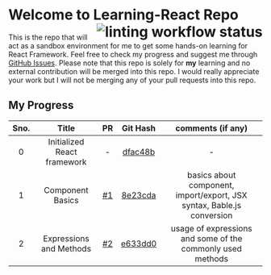 # Welcome to Learning-React Repo <a href="https://github.com/iamwatchdogs/Learning-React/actions/workflows/linter.yml"><img src="https://github.com/iamwatchdogs/Learning-React/actions/workflows/linter.yml/badge.svg" alt="linting workflow status" title="linting-status" align="right"></a>

This is the repo that will act as a sandbox environment for me to get some hands-on learning for React Framework. Feel free to check my progress and suggest me through [GitHub Issues](../../issues). Please note that this repo is solely for **my** learning and no external contribution will be merged into this repo. I would really appreciate your work but I will not be merging any of your pull requests into this repo.

## My Progress

<div align="center">

| Sno. | Title | PR | Git Hash | comments (if any) |
| :---: | :---: | :---: | :---: | :---: |
| 0 | Initialized React framework | - | [dfac48b](../dfac48b) | - |
| 1 | Component Basics | [#1](../../pull/1) | [8e23cda](../8e23cda) | basics about component, import/export, JSX syntax, Bable.js conversion |
| 2 | Expressions and Methods | [#2](../../pull/2) | [e633dd0](../../tree/Expressions-and-Methods) | usage of expressions and some of the commonly used methods |

</div>

